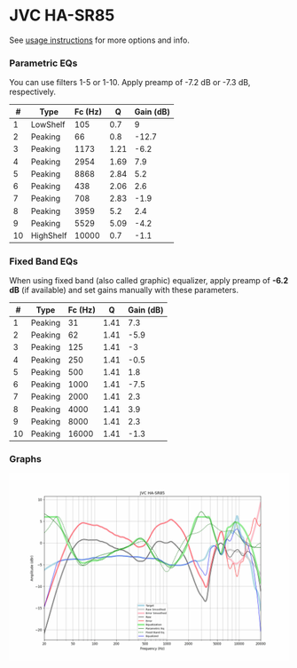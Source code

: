 # JVC HA-SR85
See [usage instructions](https://github.com/jaakkopasanen/AutoEq#usage) for more options and info.

### Parametric EQs
You can use filters 1-5 or 1-10. Apply preamp of -7.2 dB or -7.3 dB, respectively.

|   # | Type      |   Fc (Hz) |    Q |   Gain (dB) |
|-----|-----------|-----------|------|-------------|
|   1 | LowShelf  |       105 | 0.7  |         9   |
|   2 | Peaking   |        66 | 0.8  |       -12.7 |
|   3 | Peaking   |      1173 | 1.21 |        -6.2 |
|   4 | Peaking   |      2954 | 1.69 |         7.9 |
|   5 | Peaking   |      8868 | 2.84 |         5.2 |
|   6 | Peaking   |       438 | 2.06 |         2.6 |
|   7 | Peaking   |       708 | 2.83 |        -1.9 |
|   8 | Peaking   |      3959 | 5.2  |         2.4 |
|   9 | Peaking   |      5529 | 5.09 |        -4.2 |
|  10 | HighShelf |     10000 | 0.7  |        -1.1 |

### Fixed Band EQs
When using fixed band (also called graphic) equalizer, apply preamp of **-6.2 dB** (if available) and set gains manually with these parameters.

|   # | Type    |   Fc (Hz) |    Q |   Gain (dB) |
|-----|---------|-----------|------|-------------|
|   1 | Peaking |        31 | 1.41 |         7.3 |
|   2 | Peaking |        62 | 1.41 |        -5.9 |
|   3 | Peaking |       125 | 1.41 |        -3   |
|   4 | Peaking |       250 | 1.41 |        -0.5 |
|   5 | Peaking |       500 | 1.41 |         1.8 |
|   6 | Peaking |      1000 | 1.41 |        -7.5 |
|   7 | Peaking |      2000 | 1.41 |         2.3 |
|   8 | Peaking |      4000 | 1.41 |         3.9 |
|   9 | Peaking |      8000 | 1.41 |         2.3 |
|  10 | Peaking |     16000 | 1.41 |        -1.3 |

### Graphs
![](./JVC%20HA-SR85.png)
